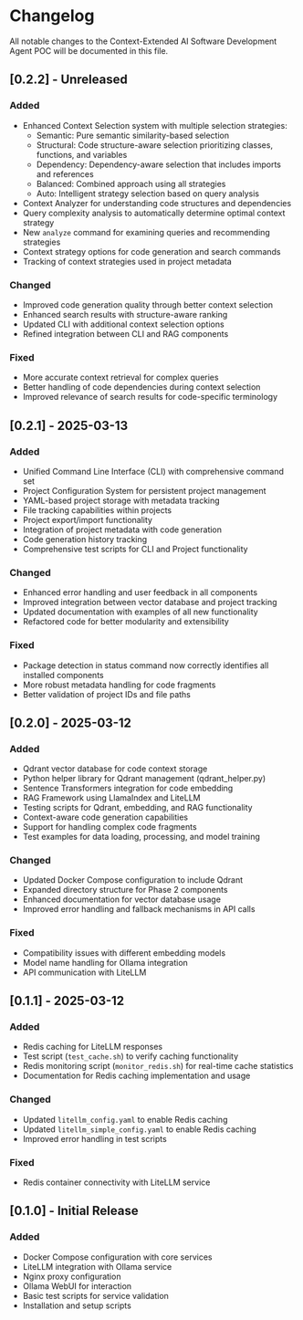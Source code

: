 # Changelog

All notable changes to the Context-Extended AI Software Development Agent POC will be documented in this file.
## [0.2.2] - Unreleased

### Added
- Enhanced Context Selection system with multiple selection strategies:
  - Semantic: Pure semantic similarity-based selection
  - Structural: Code structure-aware selection prioritizing classes, functions, and variables
  - Dependency: Dependency-aware selection that includes imports and references
  - Balanced: Combined approach using all strategies
  - Auto: Intelligent strategy selection based on query analysis
- Context Analyzer for understanding code structures and dependencies
- Query complexity analysis to automatically determine optimal context strategy
- New `analyze` command for examining queries and recommending strategies
- Context strategy options for code generation and search commands
- Tracking of context strategies used in project metadata

### Changed
- Improved code generation quality through better context selection
- Enhanced search results with structure-aware ranking
- Updated CLI with additional context selection options
- Refined integration between CLI and RAG components

### Fixed
- More accurate context retrieval for complex queries
- Better handling of code dependencies during context selection
- Improved relevance of search results for code-specific terminology

## [0.2.1] - 2025-03-13

### Added
- Unified Command Line Interface (CLI) with comprehensive command set
- Project Configuration System for persistent project management
- YAML-based project storage with metadata tracking
- File tracking capabilities within projects
- Project export/import functionality
- Integration of project metadata with code generation
- Code generation history tracking
- Comprehensive test scripts for CLI and Project functionality

### Changed
- Enhanced error handling and user feedback in all components
- Improved integration between vector database and project tracking
- Updated documentation with examples of all new functionality
- Refactored code for better modularity and extensibility

### Fixed
- Package detection in status command now correctly identifies all installed components
- More robust metadata handling for code fragments
- Better validation of project IDs and file paths

## [0.2.0] - 2025-03-12

### Added
- Qdrant vector database for code context storage
- Python helper library for Qdrant management (qdrant_helper.py)
- Sentence Transformers integration for code embedding
- RAG Framework using LlamaIndex and LiteLLM
- Testing scripts for Qdrant, embedding, and RAG functionality
- Context-aware code generation capabilities
- Support for handling complex code fragments
- Test examples for data loading, processing, and model training

### Changed
- Updated Docker Compose configuration to include Qdrant
- Expanded directory structure for Phase 2 components
- Enhanced documentation for vector database usage
- Improved error handling and fallback mechanisms in API calls

### Fixed
- Compatibility issues with different embedding models
- Model name handling for Ollama integration
- API communication with LiteLLM

## [0.1.1] - 2025-03-12

### Added
- Redis caching for LiteLLM responses
- Test script (`test_cache.sh`) to verify caching functionality
- Redis monitoring script (`monitor_redis.sh`) for real-time cache statistics
- Documentation for Redis caching implementation and usage

### Changed
- Updated `litellm_config.yaml` to enable Redis caching
- Updated `litellm_simple_config.yaml` to enable Redis caching
- Improved error handling in test scripts

### Fixed
- Redis container connectivity with LiteLLM service

## [0.1.0] - Initial Release

### Added
- Docker Compose configuration with core services
- LiteLLM integration with Ollama service
- Nginx proxy configuration
- Ollama WebUI for interaction
- Basic test scripts for service validation
- Installation and setup scripts
